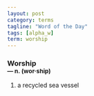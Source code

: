 ```yaml
---
layout: post
category: terms
tagline: "Word of the Day"
tags: [alpha_w]
term: worship
---
```


<h3>Worship<br/> <small>&mdash; n. (wor<span>&middot;</span>ship)</small></h3>
<p><ol>
<li>a recycled sea vessel</li>
</ol></p>

